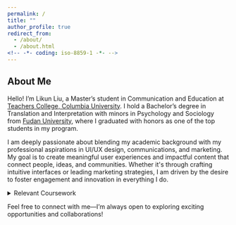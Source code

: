 ```yaml
---
permalink: /
title: ""
author_profile: true
redirect_from: 
  - /about/
  - /about.html
<!-- -*- coding: iso-8859-1 -*- -->
---
```


## About Me
Hello! I’m Likun Liu, a Master’s student in Communication and Education at [Teachers College, Columbia University](https://www.tc.columbia.edu/). I hold a Bachelor’s degree in Translation and Interpretation with minors in Psychology and Sociology from [Fudan University](https://www.fudan.edu.cn/en/), where I graduated with honors as one of the top students in my program.

I am deeply passionate about blending my academic background with my professional aspirations in UI/UX design, communications, and marketing. My goal is to create meaningful user experiences and impactful content that connect people, ideas, and communities. Whether it's through crafting intuitive interfaces or leading marketing strategies, I am driven by the desire to foster engagement and innovation in everything I do.

<details>
<summary>Relevant Coursework</summary>
<br>
- The History of Communication
- Video Games and Education
- Instructional Design of Educational Technology
- Theory and programming of interactive media: Part 1
</details>

Feel free to connect with me—I’m always open to exploring exciting opportunities and collaborations!